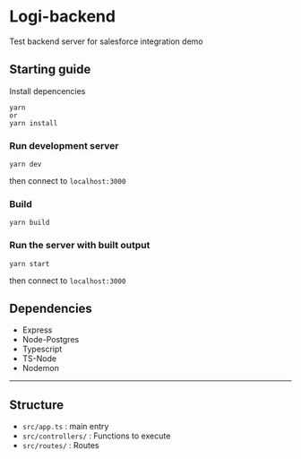 # Logi-backend

Test backend server for salesforce integration demo

## Starting guide

Install depencencies

```console
yarn
or
yarn install
```

### Run development server

```console
yarn dev
```

then connect to `localhost:3000`

### Build

```console
yarn build
```

### Run the server with built output

```console
yarn start
```

then connect to `localhost:3000`

## Dependencies

- Express
- Node-Postgres
- Typescript
- TS-Node
- Nodemon

---

## Structure

- `src/app.ts` : main entry
- `src/controllers/` : Functions to execute
- `src/routes/` : Routes
